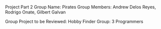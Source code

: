Project Part 2
Group Name: Pirates
Group Members: Andrew Delos Reyes, Rodrigo Onate, Gilbert Galvan

Group Project to be Reviewed: Hobby Finder
Group: 3 Programmers
